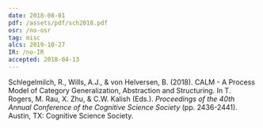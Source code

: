 ```yaml
---
date: 2018-08-01
pdf: /assets/pdf/sch2018.pdf
osr: /no-osr
tag: misc
alcs: 2019-10-27
IR: /no-IR
accepted: 2018-04-13
---
```


Schlegelmilch, R., Wills, A.J., & von Helversen, B. (2018). CALM - A Process Model of Category Generalization, Abstraction and Structuring. In T. Rogers, M. Rau, X. Zhu, & C.W. Kalish (Eds.). _Proceedings of the 40th Annual Conference of the Cognitive Science Society_ (pp. 2436-2441). Austin, TX: Cognitive Science Society. 

